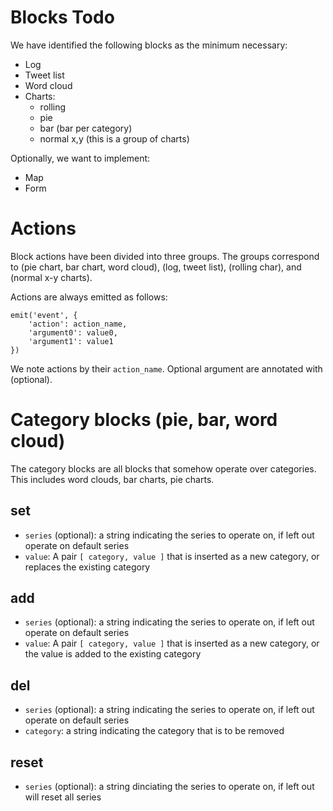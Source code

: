 Blocks Todo
===========

We have identified the following blocks as the minimum necessary:
  - Log
  - Tweet list
  - Word cloud
  - Charts:
    - rolling
    - pie
    - bar (bar per category)
    - normal x,y (this is a group of charts)

Optionally, we want to implement:
  - Map
  - Form


Actions
=======

Block actions have been divided into three groups. The groups correspond to (pie chart, bar chart, word cloud), (log, tweet list), (rolling char), and (normal x-y charts).

Actions are always emitted as follows:

    emit('event', {
        'action': action_name,
        'argument0': value0,
        'argument1': value1
    })

We note actions by their `action_name`. Optional argument are annotated with (optional).


Category blocks (pie, bar, word cloud)
======================================

The category blocks are all blocks that somehow operate over categories. This includes word clouds, bar charts, pie charts.


set
---
  - `series` (optional): a string indicating the series to operate on, if left out operate on default series
  - `value`: A pair `[ category, value ]` that is inserted as a new category, or replaces the existing category


add
---
  - `series` (optional): a string indicating the series to operate on, if left out operate on default series
  - `value`: A pair `[ category, value ]` that is inserted as a new category, or the value is added to the existing category

del
---
  - `series` (optional): a string indicating the series to operate on, if left out operate on default series
  - `category`: a string indicating the category that is to be removed

reset
-----
  - `series` (optional): a string dinciating the series to operate on, if left out will reset all series
